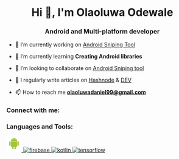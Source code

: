 <h1 align="center">Hi 👋, I'm Olaoluwa Odewale</h1>
<h3 align="center">Android and Multi-platform developer</h3>

- 🔭 I’m currently working on [Android Sniping Tool](https://github.com/Olaoluwa99/Sniping.git)

- 🌱 I’m currently learning **Creating Android libraries**

- 👯 I’m looking to collaborate on [Android Sniping tool](https://github.com/Olaoluwa99/Sniping.git)

- 📝 I regularly write articles on [Hashnode](https://dev.to/olaoluwa99) & [DEV](https://dev.to/olaoluwa99)

- 📫 How to reach me **olaoluwadaniel99@gmail.com**

<h3 align="left">Connect with me:</h3>
<p align="left">
</p>

<h3 align="left">Languages and Tools:</h3>
<p align="left"> <a href="https://developer.android.com" target="_blank" rel="noreferrer"> <img src="https://raw.githubusercontent.com/devicons/devicon/master/icons/android/android-original-wordmark.svg" alt="android" width="40" height="40"/> </a> <a href="https://firebase.google.com/" target="_blank" rel="noreferrer"> <img src="https://www.vectorlogo.zone/logos/firebase/firebase-icon.svg" alt="firebase" width="40" height="40"/> </a> <a href="https://kotlinlang.org" target="_blank" rel="noreferrer"> <img src="https://www.vectorlogo.zone/logos/kotlinlang/kotlinlang-icon.svg" alt="kotlin" width="40" height="40"/> </a> <a href="https://www.tensorflow.org" target="_blank" rel="noreferrer"> <img src="https://www.vectorlogo.zone/logos/tensorflow/tensorflow-icon.svg" alt="tensorflow" width="40" height="40"/> </a> </p>
